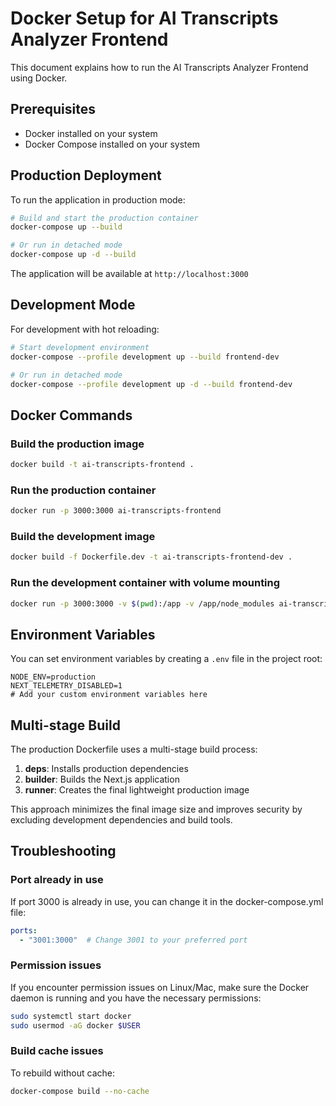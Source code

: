 # Docker Setup for AI Transcripts Analyzer Frontend

This document explains how to run the AI Transcripts Analyzer Frontend using Docker.

## Prerequisites

- Docker installed on your system
- Docker Compose installed on your system

## Production Deployment

To run the application in production mode:

```bash
# Build and start the production container
docker-compose up --build

# Or run in detached mode
docker-compose up -d --build
```

The application will be available at `http://localhost:3000`

## Development Mode

For development with hot reloading:

```bash
# Start development environment
docker-compose --profile development up --build frontend-dev

# Or run in detached mode
docker-compose --profile development up -d --build frontend-dev
```

## Docker Commands

### Build the production image
```bash
docker build -t ai-transcripts-frontend .
```

### Run the production container
```bash
docker run -p 3000:3000 ai-transcripts-frontend
```

### Build the development image
```bash
docker build -f Dockerfile.dev -t ai-transcripts-frontend-dev .
```

### Run the development container with volume mounting
```bash
docker run -p 3000:3000 -v $(pwd):/app -v /app/node_modules ai-transcripts-frontend-dev
```

## Environment Variables

You can set environment variables by creating a `.env` file in the project root:

```env
NODE_ENV=production
NEXT_TELEMETRY_DISABLED=1
# Add your custom environment variables here
```

## Multi-stage Build

The production Dockerfile uses a multi-stage build process:

1. **deps**: Installs production dependencies
2. **builder**: Builds the Next.js application
3. **runner**: Creates the final lightweight production image

This approach minimizes the final image size and improves security by excluding development dependencies and build tools.

## Troubleshooting

### Port already in use
If port 3000 is already in use, you can change it in the docker-compose.yml file:

```yaml
ports:
  - "3001:3000"  # Change 3001 to your preferred port
```

### Permission issues
If you encounter permission issues on Linux/Mac, make sure the Docker daemon is running and you have the necessary permissions:

```bash
sudo systemctl start docker
sudo usermod -aG docker $USER
```

### Build cache issues
To rebuild without cache:

```bash
docker-compose build --no-cache
```
